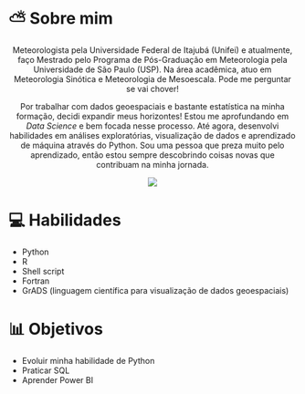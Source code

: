 # ⛅️ Sobre mim

<p align="center">Meteorologista pela Universidade Federal de Itajubá (Unifei) e atualmente, faço Mestrado pelo Programa de Pós-Graduação em Meteorologia pela Universidade de São Paulo (USP). Na área acadêmica, atuo em Meteorologia Sinótica e Meteorologia de Mesoescala. Pode me perguntar se vai chover!</p>

<p align="center">Por trabalhar com dados geoespaciais e bastante estatística na minha formação, decidi expandir meus horizontes! Estou me aprofundando em <i>Data Science</i> e bem focada nesse processo. Até agora, desenvolvi habilidades em análises exploratórias, visualização de dados e aprendizado de máquina através do Python. Sou uma pessoa que preza muito pelo aprendizado, então estou sempre descobrindo coisas novas que contribuam na minha jornada.</p>

<p align="center">
    <a href="https://www.linkedin.com/in/lore-rocha/">
         <img src="https://img.shields.io/badge/linkedin-0A66C2?style=for-the-badge&logo=linkedin&logoColor=white"></a>
</p>

# 💻 Habilidades

* Python
* R
* Shell script
* Fortran
* GrADS (linguagem científica para visualização de dados geoespaciais)

# 📊 Objetivos

* Evoluir minha habilidade de Python
* Praticar SQL
* Aprender Power BI